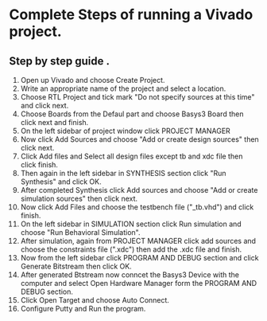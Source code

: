 
# Complete Steps of running a Vivado project.


## Step by step guide .

1. Open up Vivado and choose Create Project.
2. Write an appropriate name of the project and select a location.
3. Choose RTL Project and tick mark "Do not specify sources at this time" and click next.
4. Choose Boards from the Defaul part and choose Basys3 Board then click next and finish.
5. On the left sidebar of project window click PROJECT MANAGER 
6. Now click Add Sources and choose "Add or create design sources" then click next.
7. Click Add files and Select all design files except tb and xdc file then click finish.
8. Then again in the left sidebar in SYNTHESIS section click "Run Synthesis" and click OK.
9. After completed Synthesis click  Add sources and choose "Add or create simulation sources" then click next.
10. Now click Add Files and choose the testbench file ("_tb.vhd") and click finish.
11. On the left sidebar in SIMULATION section click Run simulation and choose "Run Behavioral Simulation".
12. After simulation, again from PROJECT MANAGER click add sources and choose the constraints file (".xdc") then add the .xdc file and finish.
13. Now from the left sidebar click PROGRAM AND DEBUG section and click Generate Bitstream then click OK.
14. After generated Btstream now conncet the Basys3 Device with the computer and select Open Hardware Manager form the PROGRAM AND DEBUG section.
15. Click Open Target and choose Auto Connect.
16. Configure Putty and Run the program.





